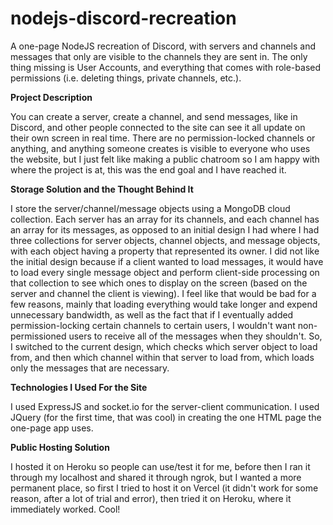 # nodejs-discord-recreation
 A one-page NodeJS recreation of Discord, with servers and channels and messages that only are visible to the channels they are sent in. The only thing missing is User Accounts, and everything that comes with role-based permissions (i.e. deleting things, private channels, etc.).
 
 <b>Project Description</b>
 
 You can create a server, create a channel, and send messages, like in Discord, and other people connected to the site can see it all update on their own screen in real time. There are no permission-locked channels or anything, and anything someone creates is visible to everyone who uses the website, but I just felt like making a public chatroom so I am happy with where the project is at, this was the end goal and I have reached it.
 
 <b>Storage Solution and the Thought Behind It</b>
 
 I store the server/channel/message objects using a MongoDB cloud collection. Each server has an array for its channels, and each channel has an array for its messages, as opposed to an initial design I had where I had three collections for server objects, channel objects, and message objects, with each object having a property that represented its owner. I did not like the initial design because if a client wanted to load messages, it would have to load every single message object and perform client-side processing on that collection to see which ones to display on the screen (based on the server and channel the client is viewing). I feel like that would be bad for a few reasons, mainly that loading everything would take longer and expend unnecessary bandwidth, as well as the fact that if I eventually added permission-locking certain channels to certain users, I wouldn't want non-permissioned users to receive all of the messages when they shouldn't. So, I switched to the current design, which checks which server object to load from, and then which channel within that server to load from, which loads only the messages that are necessary.
 
 <b>Technologies I Used For the Site</b>
 
 I used ExpressJS and socket.io for the server-client communication. I used JQuery (for the first time, that was cool) in creating the one HTML page the one-page app uses.
 
 <b>Public Hosting Solution</b>
 
 I hosted it on Heroku so people can use/test it for me, before then I ran it through my localhost and shared it through ngrok, but I wanted a more permanent place, so first I tried to host it on Vercel (it didn't work for some reason, after a lot of trial and error), then tried it on Heroku, where it immediately worked. Cool!
